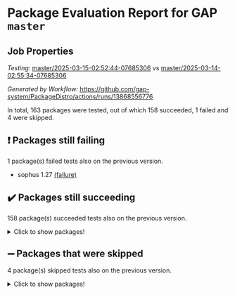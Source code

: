 # Package Evaluation Report for GAP `master`

## Job Properties

*Testing:* [master/2025-03-15-02:52:44-07685306](https://github.com/gap-system/PackageDistro/blob/data/reports/master/2025-03-15-02:52:44-07685306) vs [master/2025-03-14-02:55:34-07685306](https://github.com/gap-system/PackageDistro/blob/data/reports/master/2025-03-14-02:55:34-07685306)

*Generated by Workflow:* https://github.com/gap-system/PackageDistro/actions/runs/13868556776

In total, 163 packages were tested, out of which 158 succeeded, 1 failed and 4 were skipped.

## :exclamation: Packages still failing

1 package(s) failed tests also on the previous version.
- sophus 1.27 [(failure)](https://github.com/gap-system/PackageDistro/actions/runs/13868556776/job/38812197293)

## :heavy_check_mark: Packages still succeeding

158 package(s) succeeded tests also on the previous version.
<details><summary>Click to show packages!</summary>

- 4ti2interface 2024.11-01 [(success)](https://github.com/gap-system/PackageDistro/actions/runs/13868556776/job/38812197137)
- ace 5.6.2 [(success)](https://github.com/gap-system/PackageDistro/actions/runs/13868556776/job/38812197163)
- aclib 1.3.2 [(success)](https://github.com/gap-system/PackageDistro/actions/runs/13868556776/job/38812197127)
- agt 0.3.1 [(success)](https://github.com/gap-system/PackageDistro/actions/runs/13868556776/job/38812197130)
- alco 1.1.1 [(success)](https://github.com/gap-system/PackageDistro/actions/runs/13868556776/job/38812197140)
- alnuth 3.2.1 [(success)](https://github.com/gap-system/PackageDistro/actions/runs/13868556776/job/38812197129)
- anupq 3.3.1 [(success)](https://github.com/gap-system/PackageDistro/actions/runs/13868556776/job/38812197128)
- atlasrep 2.1.9 [(success)](https://github.com/gap-system/PackageDistro/actions/runs/13868556776/job/38812197141)
- autodoc 2023.06.19 [(success)](https://github.com/gap-system/PackageDistro/actions/runs/13868556776/job/38812197139)
- automata 1.16 [(success)](https://github.com/gap-system/PackageDistro/actions/runs/13868556776/job/38812197133)
- automgrp 1.3.3 [(success)](https://github.com/gap-system/PackageDistro/actions/runs/13868556776/job/38812197136)
- autpgrp 1.11 [(success)](https://github.com/gap-system/PackageDistro/actions/runs/13868556776/job/38812197167)
- cap 2025.02-02 [(success)](https://github.com/gap-system/PackageDistro/actions/runs/13868556776/job/38812197182)
- caratinterface 2.3.7 [(success)](https://github.com/gap-system/PackageDistro/actions/runs/13868556776/job/38812197132)
- cddinterface 2024.09.02 [(success)](https://github.com/gap-system/PackageDistro/actions/runs/13868556776/job/38812197134)
- circle 1.6.6 [(success)](https://github.com/gap-system/PackageDistro/actions/runs/13868556776/job/38812197145)
- classicpres 1.22 [(success)](https://github.com/gap-system/PackageDistro/actions/runs/13868556776/job/38812197143)
- cohomolo 1.6.11 [(success)](https://github.com/gap-system/PackageDistro/actions/runs/13868556776/job/38812197185)
- congruence 1.2.7 [(success)](https://github.com/gap-system/PackageDistro/actions/runs/13868556776/job/38812197189)
- corefreesub 0.6 [(success)](https://github.com/gap-system/PackageDistro/actions/runs/13868556776/job/38812197158)
- corelg 1.57 [(success)](https://github.com/gap-system/PackageDistro/actions/runs/13868556776/job/38812197151)
- crime 1.6 [(success)](https://github.com/gap-system/PackageDistro/actions/runs/13868556776/job/38812197169)
- crisp 1.4.6 [(success)](https://github.com/gap-system/PackageDistro/actions/runs/13868556776/job/38812197159)
- crypting 0.10.5 [(success)](https://github.com/gap-system/PackageDistro/actions/runs/13868556776/job/38812197191)
- cryst 4.1.27 [(success)](https://github.com/gap-system/PackageDistro/actions/runs/13868556776/job/38812197197)
- crystcat 1.1.10 [(success)](https://github.com/gap-system/PackageDistro/actions/runs/13868556776/job/38812197165)
- ctbllib 1.3.9 [(success)](https://github.com/gap-system/PackageDistro/actions/runs/13868556776/job/38812197156)
- cubefree 1.20 [(success)](https://github.com/gap-system/PackageDistro/actions/runs/13868556776/job/38812197162)
- curlinterface 2.4.0 [(success)](https://github.com/gap-system/PackageDistro/actions/runs/13868556776/job/38812197152)
- cvec 2.8.3 [(success)](https://github.com/gap-system/PackageDistro/actions/runs/13868556776/job/38812197166)
- datastructures 0.3.1 [(success)](https://github.com/gap-system/PackageDistro/actions/runs/13868556776/job/38812197186)
- deepthought 1.0.8 [(success)](https://github.com/gap-system/PackageDistro/actions/runs/13868556776/job/38812197183)
- design 1.8.2 [(success)](https://github.com/gap-system/PackageDistro/actions/runs/13868556776/job/38812197193)
- difsets 2.3.1 [(success)](https://github.com/gap-system/PackageDistro/actions/runs/13868556776/job/38812197171)
- digraphs 1.10.0 [(success)](https://github.com/gap-system/PackageDistro/actions/runs/13868556776/job/38812197187)
- edim 1.3.8 [(success)](https://github.com/gap-system/PackageDistro/actions/runs/13868556776/job/38812197176)
- example 4.4.0 [(success)](https://github.com/gap-system/PackageDistro/actions/runs/13868556776/job/38812197184)
- examplesforhomalg 2023.10-01 [(success)](https://github.com/gap-system/PackageDistro/actions/runs/13868556776/job/38812197161)
- factint 1.6.3 [(success)](https://github.com/gap-system/PackageDistro/actions/runs/13868556776/job/38812197155)
- ferret 1.0.14 [(success)](https://github.com/gap-system/PackageDistro/actions/runs/13868556776/job/38812197164)
- fga 1.5.0 [(success)](https://github.com/gap-system/PackageDistro/actions/runs/13868556776/job/38812197157)
- fining 1.5.6 [(success)](https://github.com/gap-system/PackageDistro/actions/runs/13868556776/job/38812197192)
- float 1.0.7 [(success)](https://github.com/gap-system/PackageDistro/actions/runs/13868556776/job/38812197181)
- format 1.4.4 [(success)](https://github.com/gap-system/PackageDistro/actions/runs/13868556776/job/38812197170)
- forms 1.2.12 [(success)](https://github.com/gap-system/PackageDistro/actions/runs/13868556776/job/38812197172)
- fplsa 1.2.6 [(success)](https://github.com/gap-system/PackageDistro/actions/runs/13868556776/job/38812197198)
- fr 2.4.13 [(success)](https://github.com/gap-system/PackageDistro/actions/runs/13868556776/job/38812197153)
- francy 2.0.3 [(success)](https://github.com/gap-system/PackageDistro/actions/runs/13868556776/job/38812197218)
- fwtree 1.3 [(success)](https://github.com/gap-system/PackageDistro/actions/runs/13868556776/job/38812197217)
- gapdoc 1.6.7 [(success)](https://github.com/gap-system/PackageDistro/actions/runs/13868556776/job/38812197204)
- gauss 2024.11-01 [(success)](https://github.com/gap-system/PackageDistro/actions/runs/13868556776/job/38812197229)
- gaussforhomalg 2024.08-01 [(success)](https://github.com/gap-system/PackageDistro/actions/runs/13868556776/job/38812197211)
- gbnp 1.1.0 [(success)](https://github.com/gap-system/PackageDistro/actions/runs/13868556776/job/38812197209)
- generalizedmorphismsforcap 2025.02-01 [(success)](https://github.com/gap-system/PackageDistro/actions/runs/13868556776/job/38812197236)
- genss 1.6.9 [(success)](https://github.com/gap-system/PackageDistro/actions/runs/13868556776/job/38812197221)
- gradedmodules 2024.12-01 [(success)](https://github.com/gap-system/PackageDistro/actions/runs/13868556776/job/38812197228)
- gradedringforhomalg 2024.07-01 [(success)](https://github.com/gap-system/PackageDistro/actions/runs/13868556776/job/38812197244)
- grape 4.9.2 [(success)](https://github.com/gap-system/PackageDistro/actions/runs/13868556776/job/38812197214)
- groupoids 1.76 [(success)](https://github.com/gap-system/PackageDistro/actions/runs/13868556776/job/38812197223)
- grpconst 2.6.5 [(success)](https://github.com/gap-system/PackageDistro/actions/runs/13868556776/job/38812197215)
- guarana 0.96.3 [(success)](https://github.com/gap-system/PackageDistro/actions/runs/13868556776/job/38812197234)
- guava 3.20 [(success)](https://github.com/gap-system/PackageDistro/actions/runs/13868556776/job/38812197208)
- hap 1.66 [(success)](https://github.com/gap-system/PackageDistro/actions/runs/13868556776/job/38812197226)
- hapcryst 0.1.15 [(success)](https://github.com/gap-system/PackageDistro/actions/runs/13868556776/job/38812197213)
- hecke 1.5.4 [(success)](https://github.com/gap-system/PackageDistro/actions/runs/13868556776/job/38812197219)
- help 4.0 [(success)](https://github.com/gap-system/PackageDistro/actions/runs/13868556776/job/38812197206)
- homalg 2024.01-01 [(success)](https://github.com/gap-system/PackageDistro/actions/runs/13868556776/job/38812197196)
- homalgtocas 2023.11-01 [(success)](https://github.com/gap-system/PackageDistro/actions/runs/13868556776/job/38812197205)
- ibnp 0.15 [(success)](https://github.com/gap-system/PackageDistro/actions/runs/13868556776/job/38812197199)
- idrel 2.48 [(success)](https://github.com/gap-system/PackageDistro/actions/runs/13868556776/job/38812197231)
- images 1.3.3 [(success)](https://github.com/gap-system/PackageDistro/actions/runs/13868556776/job/38812197225)
- intpic 0.4.0 [(success)](https://github.com/gap-system/PackageDistro/actions/runs/13868556776/job/38812197207)
- io 4.9.1 [(success)](https://github.com/gap-system/PackageDistro/actions/runs/13868556776/job/38812197200)
- io_forhomalg 2023.02-04 [(success)](https://github.com/gap-system/PackageDistro/actions/runs/13868556776/job/38812197201)
- irredsol 1.4.4 [(success)](https://github.com/gap-system/PackageDistro/actions/runs/13868556776/job/38812197222)
- json 2.2.2 [(success)](https://github.com/gap-system/PackageDistro/actions/runs/13868556776/job/38812197227)
- jupyterkernel 1.5.1 [(success)](https://github.com/gap-system/PackageDistro/actions/runs/13868556776/job/38812197224)
- jupyterviz 1.5.6 [(success)](https://github.com/gap-system/PackageDistro/actions/runs/13868556776/job/38812197203)
- kan 1.37 [(success)](https://github.com/gap-system/PackageDistro/actions/runs/13868556776/job/38812197245)
- kbmag 1.5.11 [(success)](https://github.com/gap-system/PackageDistro/actions/runs/13868556776/job/38812197220)
- laguna 3.9.7 [(success)](https://github.com/gap-system/PackageDistro/actions/runs/13868556776/job/38812197295)
- liealgdb 2.2.1 [(success)](https://github.com/gap-system/PackageDistro/actions/runs/13868556776/job/38812197286)
- liepring 2.9.1 [(success)](https://github.com/gap-system/PackageDistro/actions/runs/13868556776/job/38812197279)
- liering 2.4.2 [(success)](https://github.com/gap-system/PackageDistro/actions/runs/13868556776/job/38812197274)
- linearalgebraforcap 2025.02-01 [(success)](https://github.com/gap-system/PackageDistro/actions/runs/13868556776/job/38812197275)
- lins 0.9 [(success)](https://github.com/gap-system/PackageDistro/actions/runs/13868556776/job/38812197241)
- localizeringforhomalg 2023.10-01 [(success)](https://github.com/gap-system/PackageDistro/actions/runs/13868556776/job/38812197291)
- loops 3.4.4 [(success)](https://github.com/gap-system/PackageDistro/actions/runs/13868556776/job/38812197271)
- lpres 1.1.1 [(success)](https://github.com/gap-system/PackageDistro/actions/runs/13868556776/job/38812197262)
- majoranaalgebras 1.5.2 [(success)](https://github.com/gap-system/PackageDistro/actions/runs/13868556776/job/38812197253)
- mapclass 1.4.6 [(success)](https://github.com/gap-system/PackageDistro/actions/runs/13868556776/job/38812197287)
- matgrp 0.71 [(success)](https://github.com/gap-system/PackageDistro/actions/runs/13868556776/job/38812197251)
- matricesforhomalg 2024.11-02 [(success)](https://github.com/gap-system/PackageDistro/actions/runs/13868556776/job/38812197261)
- modisom 3.0.0 [(success)](https://github.com/gap-system/PackageDistro/actions/runs/13868556776/job/38812197266)
- modulepresentationsforcap 2024.09-02 [(success)](https://github.com/gap-system/PackageDistro/actions/runs/13868556776/job/38812197270)
- modules 2024.12-01 [(success)](https://github.com/gap-system/PackageDistro/actions/runs/13868556776/job/38812197272)
- monoidalcategories 2025.01-02 [(success)](https://github.com/gap-system/PackageDistro/actions/runs/13868556776/job/38812197247)
- nconvex 2024.12-01 [(success)](https://github.com/gap-system/PackageDistro/actions/runs/13868556776/job/38812197385)
- nilmat 1.4.2 [(success)](https://github.com/gap-system/PackageDistro/actions/runs/13868556776/job/38812197260)
- nock 1.5 [(success)](https://github.com/gap-system/PackageDistro/actions/runs/13868556776/job/38812197246)
- normalizinterface 1.3.7 [(success)](https://github.com/gap-system/PackageDistro/actions/runs/13868556776/job/38812197254)
- nq 2.5.11 [(success)](https://github.com/gap-system/PackageDistro/actions/runs/13868556776/job/38812197239)
- numericalsgps 1.4.0 [(success)](https://github.com/gap-system/PackageDistro/actions/runs/13868556776/job/38812197285)
- openmath 11.5.3 [(success)](https://github.com/gap-system/PackageDistro/actions/runs/13868556776/job/38812197282)
- orb 5.0.0 [(success)](https://github.com/gap-system/PackageDistro/actions/runs/13868556776/job/38812197243)
- packagemanager 1.6.1 [(success)](https://github.com/gap-system/PackageDistro/actions/runs/13868556776/job/38812197250)
- patternclass 2.4.5 [(success)](https://github.com/gap-system/PackageDistro/actions/runs/13868556776/job/38812197268)
- permut 2.0.5 [(success)](https://github.com/gap-system/PackageDistro/actions/runs/13868556776/job/38812197263)
- polenta 1.3.10 [(success)](https://github.com/gap-system/PackageDistro/actions/runs/13868556776/job/38812197264)
- polymaking 0.8.7 [(success)](https://github.com/gap-system/PackageDistro/actions/runs/13868556776/job/38812197249)
- primgrp 3.4.4 [(success)](https://github.com/gap-system/PackageDistro/actions/runs/13868556776/job/38812197283)
- profiling 2.6.0 [(success)](https://github.com/gap-system/PackageDistro/actions/runs/13868556776/job/38812197259)
- qdistrnd 0.9.5 [(success)](https://github.com/gap-system/PackageDistro/actions/runs/13868556776/job/38812197267)
- qpa 1.35 [(success)](https://github.com/gap-system/PackageDistro/actions/runs/13868556776/job/38812197257)
- quagroup 1.8.4 [(success)](https://github.com/gap-system/PackageDistro/actions/runs/13868556776/job/38812197269)
- radiroot 2.9 [(success)](https://github.com/gap-system/PackageDistro/actions/runs/13868556776/job/38812197255)
- rcwa 4.7.1 [(success)](https://github.com/gap-system/PackageDistro/actions/runs/13868556776/job/38812197305)
- rds 1.8 [(success)](https://github.com/gap-system/PackageDistro/actions/runs/13868556776/job/38812197316)
- recog 1.4.4 [(success)](https://github.com/gap-system/PackageDistro/actions/runs/13868556776/job/38812197314)
- repndecomp 1.3.0 [(success)](https://github.com/gap-system/PackageDistro/actions/runs/13868556776/job/38812197323)
- repsn 3.1.2 [(success)](https://github.com/gap-system/PackageDistro/actions/runs/13868556776/job/38812197309)
- resclasses 4.7.3 [(success)](https://github.com/gap-system/PackageDistro/actions/runs/13868556776/job/38812197297)
- ringsforhomalg 2024.11-02 [(success)](https://github.com/gap-system/PackageDistro/actions/runs/13868556776/job/38812197300)
- sco 2023.08-01 [(success)](https://github.com/gap-system/PackageDistro/actions/runs/13868556776/job/38812197327)
- scscp 2.4.3 [(success)](https://github.com/gap-system/PackageDistro/actions/runs/13868556776/job/38812197292)
- semigroups 5.5.0 [(success)](https://github.com/gap-system/PackageDistro/actions/runs/13868556776/job/38812197284)
- sglppow 2.4 [(success)](https://github.com/gap-system/PackageDistro/actions/runs/13868556776/job/38812197330)
- sgpviz 0.999.6 [(success)](https://github.com/gap-system/PackageDistro/actions/runs/13868556776/job/38812197298)
- simpcomp 2.1.14 [(success)](https://github.com/gap-system/PackageDistro/actions/runs/13868556776/job/38812197326)
- singular 2024.06.03 [(success)](https://github.com/gap-system/PackageDistro/actions/runs/13868556776/job/38812197364)
- sl2reps 1.1 [(success)](https://github.com/gap-system/PackageDistro/actions/runs/13868556776/job/38812197338)
- sla 1.6.2 [(success)](https://github.com/gap-system/PackageDistro/actions/runs/13868556776/job/38812197325)
- smallantimagmas 0.3.0 [(success)](https://github.com/gap-system/PackageDistro/actions/runs/13868556776/job/38812197307)
- smallgrp 1.5.4 [(success)](https://github.com/gap-system/PackageDistro/actions/runs/13868556776/job/38812197312)
- smallsemi 0.7.2 [(success)](https://github.com/gap-system/PackageDistro/actions/runs/13868556776/job/38812197296)
- sonata 2.9.6 [(success)](https://github.com/gap-system/PackageDistro/actions/runs/13868556776/job/38812197302)
- sotgrps 1.3 [(success)](https://github.com/gap-system/PackageDistro/actions/runs/13868556776/job/38812197335)
- spinsym 1.5.2 [(success)](https://github.com/gap-system/PackageDistro/actions/runs/13868556776/job/38812197331)
- standardff 1.0 [(success)](https://github.com/gap-system/PackageDistro/actions/runs/13868556776/job/38812197322)
- symbcompcc 1.3.2 [(success)](https://github.com/gap-system/PackageDistro/actions/runs/13868556776/job/38812197328)
- thelma 1.3 [(success)](https://github.com/gap-system/PackageDistro/actions/runs/13868556776/job/38812197341)
- tomlib 1.2.11 [(success)](https://github.com/gap-system/PackageDistro/actions/runs/13868556776/job/38812197336)
- toolsforhomalg 2024.09-01 [(success)](https://github.com/gap-system/PackageDistro/actions/runs/13868556776/job/38812197333)
- toric 1.9.6 [(success)](https://github.com/gap-system/PackageDistro/actions/runs/13868556776/job/38812197351)
- transgrp 3.6.5 [(success)](https://github.com/gap-system/PackageDistro/actions/runs/13868556776/job/38812197313)
- typeset 1.2.2 [(success)](https://github.com/gap-system/PackageDistro/actions/runs/13868556776/job/38812197340)
- ugaly 4.1.3 [(success)](https://github.com/gap-system/PackageDistro/actions/runs/13868556776/job/38812197318)
- unipot 1.6 [(success)](https://github.com/gap-system/PackageDistro/actions/runs/13868556776/job/38812197344)
- unitlib 4.2.0 [(success)](https://github.com/gap-system/PackageDistro/actions/runs/13868556776/job/38812197321)
- utils 0.85 [(success)](https://github.com/gap-system/PackageDistro/actions/runs/13868556776/job/38812197339)
- uuid 0.7 [(success)](https://github.com/gap-system/PackageDistro/actions/runs/13868556776/job/38812197334)
- walrus 0.9991 [(success)](https://github.com/gap-system/PackageDistro/actions/runs/13868556776/job/38812197345)
- wedderga 4.10.5 [(success)](https://github.com/gap-system/PackageDistro/actions/runs/13868556776/job/38812197342)
- wpe 0.8 [(success)](https://github.com/gap-system/PackageDistro/actions/runs/13868556776/job/38812197324)
- xmod 2.92 [(success)](https://github.com/gap-system/PackageDistro/actions/runs/13868556776/job/38812197343)
- xmodalg 1.23 [(success)](https://github.com/gap-system/PackageDistro/actions/runs/13868556776/job/38812197349)
- yangbaxter 0.10.6 [(success)](https://github.com/gap-system/PackageDistro/actions/runs/13868556776/job/38812197346)
- zeromqinterface 0.16 [(success)](https://github.com/gap-system/PackageDistro/actions/runs/13868556776/job/38812197332)
</details>

## :heavy_minus_sign: Packages that were skipped

4 package(s) skipped tests also on the previous version.
<details><summary>Click to show packages!</summary>

- browse 1.8.21 [(skipped)](https://github.com/gap-system/PackageDistro/actions/runs/13868556776/job/38812039580)
- itc 1.5.1 [(skipped)](https://github.com/gap-system/PackageDistro/actions/runs/13868556776/job/38812039580)
- polycyclic 2.16 [(skipped)](https://github.com/gap-system/PackageDistro/actions/runs/13868556776/job/38812039580)
- xgap 4.32 [(skipped)](https://github.com/gap-system/PackageDistro/actions/runs/13868556776/job/38812039580)
</details>

